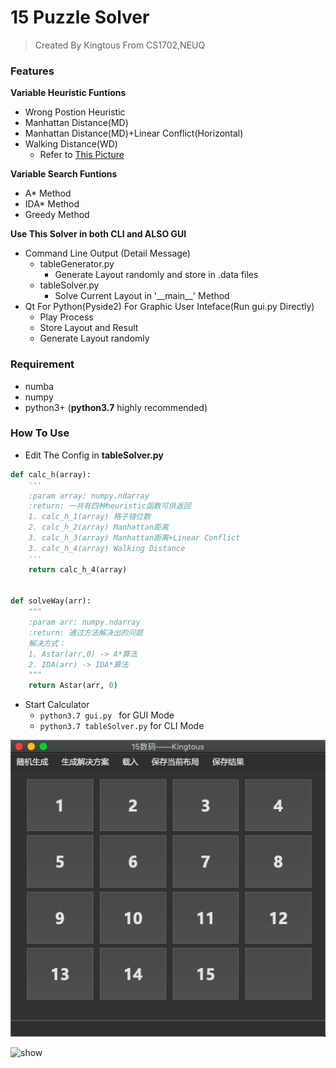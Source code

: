 # 15 Puzzle Solver

> Created By Kingtous From CS1702,NEUQ

### Features

**Variable Heuristic Funtions**

- Wrong Postion Heuristic
- Manhattan Distance(MD)
- Manhattan Distance(MD)+Linear Conflict(Horizontal)
- Walking Distance(WD)
  - Refer to [This Picture](http://www.ic-net.or.jp/home/takaken/e/15pz/wd.gif)

**Variable Search Funtions**

- A* Method
- IDA* Method
- Greedy Method

**Use This Solver in both CLI and ALSO GUI**

- Command Line Output (Detail Message)
  - tableGenerator.py
    - Generate Layout randomly and store in .data files
  - tableSolver.py
    - Solve Current Layout in \'\_\_main\_\_\' Method
- Qt For Python(Pyside2) For Graphic User Inteface(Run gui.py Directly)
  - Play Process
  - Store Layout and Result
  - Generate Layout randomly



### Requirement

- numba
- numpy
- python3+ (**python3.7** highly recommended)



### How To Use

- Edit The Config in **tableSolver.py**

```python
def calc_h(array):
    '''
    :param array: numpy.ndarray
    :return: 一共有四种heuristic函数可供返回
    1. calc_h_1(array) 格子错位数
    2. calc_h_2(array) Manhattan距离
    3. calc_h_3(array) Manhattan距离+Linear Conflict
    3. calc_h_4(array) Walking Distance
    '''
    return calc_h_4(array)


def solveWay(arr):
    """
    :param arr: numpy.ndarray
    :return: 通过方法解决出的问题
    解决方式：
    1. Astar(arr,0) -> A*算法
    2. IDA(arr) -> IDA*算法
    """
    return Astar(arr, 0)
```

- Start Calculator
  - ```python3.7 gui.py ``` for GUI Mode
  - ```python3.7 tableSolver.py``` for CLI Mode 

![image-20190603232005034](assets/image-20190603232005034-9575205.png)

![show](assets/show.gif)